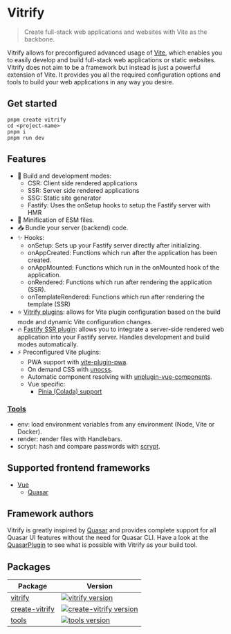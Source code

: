 # Vitrify

> Create full-stack web applications and websites with Vite as the backbone.

Vitrify allows for preconfigured advanced usage of [Vite](https://vitejs.dev), which enables you to easily develop and build full-stack web applications or static websites.
Vitrify does not aim to be a framework but instead is just a powerful extension of Vite. It provides you all the required configuration options and tools to build your web applications in any way you desire.

## Get started

```
pnpm create vitrify
cd <project-name>
pnpm i
pnpm run dev
```

## Features

- 🦾 Build and development modes:
  - CSR: Client side rendered applications
  - SSR: Server side rendered applications
  - SSG: Static site generator
  - Fastify: Uses the onSetup hooks to setup the Fastify server with HMR
- 🎈 Minification of ESM files.
- 📥 Bundle your server (backend) code.
- ✨ Hooks:
  - onSetup: Sets up your Fastify server directly after initializing.
  - onAppCreated: Functions which run after the application has been created.
  - onAppMounted: Functions which run in the onMounted hook of the application.
  - onRendered: Functions which run after rendering the application (SSR).
  - onTemplateRendered: Functions which run after rendering the template (SSR)
- ⭐ [Vitrify plugins](./packages/vitrify/src/node/plugins/): allows for Vite plugin configuration based on the build mode and dynamic Vite configuration changes.
- 🔥 [Fastify SSR plugin](./packages/vitrify/src/vite/vue/ssr/fastify-ssr-plugin.ts): allows you to integrate a server-side rendered web application into your Fastify server. Handles development and build modes automatically.
- ⚡ Preconfigured Vite plugins:
  - PWA support with [vite-plugin-pwa](https://github.com/vite-pwa/vite-plugin-pwa).
  - On demand CSS with [unocss](https://unocss.dev).
  - Automatic component resolving with [unplugin-vue-components](https://github.com/unplugin/unplugin-vue-components/tree/main).
  - Vue specific:
    - [Pinia (Colada) support](./packages/vitrify/src/node/plugins/pinia/index.ts)

### [Tools](./packages/tools/)

- env: load environment variables from any environment (Node, Vite or Docker).
- render: render files with Handlebars.
- scrypt: hash and compare passwords with [scrypt](https://nodejs.org/api/crypto.html).

## Supported frontend frameworks

- [Vue](https://vuejs.org/)
  - [Quasar](https://quasar.dev/)

## Framework authors

Vitrify is greatly inspired by [Quasar](https://quasar.dev) and provides complete support for all Quasar UI features without the need for Quasar CLI. Have a look at the [QuasarPlugin](./packages/vitrify/src/node/plugins/quasar/index.ts) to see what is possible with Vitrify as your build tool.

## Packages

| Package                                   | Version                                                                                                                   |
| ----------------------------------------- | ------------------------------------------------------------------------------------------------------------------------- |
| [vitrify](packages/vitrify)               | [![vitrify version](https://img.shields.io/npm/v/vitrify.svg?label=%20)](packages/vitrify/README.md)                      |
| [create-vitrify](packages/create-vitrify) | [![create-vitrify version](https://img.shields.io/npm/v/create-vitrify.svg?label=%20)](packages/create-vitrify/README.md) |
| [tools](packages/tools)                   | [![tools version](https://img.shields.io/npm/v/@vitrify/tools.svg?label=%20)](packages/tools/README.md)                   |
